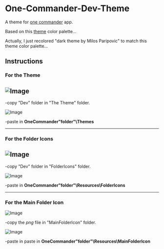# One-Commander-Dev-Theme

A theme for [one commander](http://www.onecommander.com) app.
 
 Based on this [theme](https://www.deviantart.com/kdr3w/art/Dev-825722799) color palette...
 
 Actually, I just recolored "dark theme by Milos Paripovic" to match this theme color palette...
 
 
## Instructions


### For the Theme

![Image](https://i.imgur.com/5VP5hJo.png)
---
-copy "Dev" folder in "The Theme" folder.

![Image](https://i.imgur.com/pcOgX1i.png)

-paste in **OneCommander"folder"\Themes**

---
### For the Folder Icons

![Image](https://i.imgur.com/pEf0mLU.png)
---
-copy "Dev" folder in "FolderIcons" folder.

![Image](https://i.imgur.com/nXklk3y.png)

-paste in **OneCommander"folder"\Resources\FolderIcons**

---
### For the Main Folder Icon

![Image](https://i.imgur.com/orGeXwL.png)

-copy the *png* file in "MainFolderIcon" folder.

![Image](https://i.imgur.com/9CacYhp.png)

-paste in paste in **OneCommander"folder"\Resources\MainFolderIcon**

